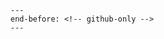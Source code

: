 ```{include} ../CONTRIBUTING.md
---
end-before: <!-- github-only -->
---
```

[code of conduct]: codeofconduct